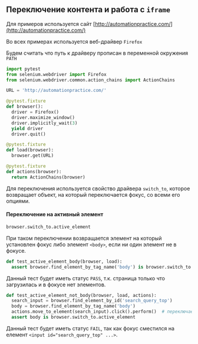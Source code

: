 Переключение контента и работа с ```iframe```
---------------------------------------------

Для примеров используется сайт [http://automationpractice.com/](http://automationpractice.com/)

Во всех примерах используется веб-драйвер `Firefox`

Будем считать что путь к драйверу прописан в переменной окружения `PATH`
```python
import pytest
from selenium.webdriver import Firefox
from selenium.webdriver.common.action_chains import ActionChains

URL = 'http://automationpractice.com/'

@pytest.fixture
def browser():
  driver = Firefox()
  driver.maximize_window()
  driver.implicitly_wait(3)
  yield driver
  driver.quit()

@pytest.fixture
def load(browser):
  browser.get(URL)

@pytest.fixture
def actions(browser):
  return ActionChains(browser)
```
Для переключения используется свойство драйвера `switch_to`, которое возвращает объект, на который переключается фокус, со всеми его опциями.
#### Переключение на активный элемент
```python
browser.switch_to.active_element
```
При таком переключении возвращается элемент на который установлен фокус либо элемент `<body>`, если ни один элемент не в фокусе.
```python
def test_active_element_body(browser, load):
  assert browser.find_element_by_tag_name('body') is browser.switch_to.active_element
```
Данный тест будет иметь статус `PASS`, т.к. страница только что загрузилась и в фокусе нет элементов.
```python
def test_active_element_not_body(browser, load, actions):
  search_input = browser.find_element_by_id('search_query_top')
  body = browser.find_element_by_tag_name('body')
  actions.move_to_element(search_input).click().perform()  # переключаем фокус
  assert body is browser.switch_to.active_element
```
Данный тест будет иметь статус `FAIL`, так как фокус сместился на елемент `<input id="search_query_top" ...>`.
